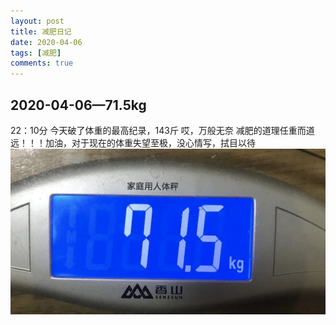 ```yaml
---
layout: post
title: 减肥日记
date: 2020-04-06
tags: [减肥]
comments: true
---
```


## 2020-04-06—71.5kg 
22：10分
今天破了体重的最高纪录，143斤
哎，万般无奈
减肥的道理任重而道远！！！加油，对于现在的体重失望至极，没心情写，拭目以待
![-w484](media/15861834968517/15861881080592.jpg)

